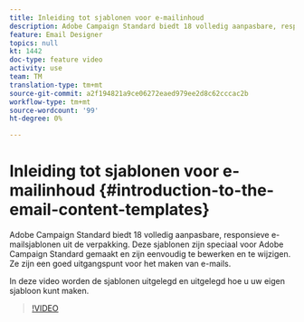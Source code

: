 ```yaml
---
title: Inleiding tot sjablonen voor e-mailinhoud
description: Adobe Campaign Standard biedt 18 volledig aanpasbare, responsieve e-mailsjablonen uit de verpakking.  Deze sjablonen zijn speciaal voor Adobe Campaign Standard gemaakt en zijn eenvoudig te bewerken en te wijzigen. Ze zijn een goed uitgangspunt voor het maken van e-mails.
feature: Email Designer
topics: null
kt: 1442
doc-type: feature video
activity: use
team: TM
translation-type: tm+mt
source-git-commit: a2f194821a9ce06272eaed979ee2d8c62cccac2b
workflow-type: tm+mt
source-wordcount: '99'
ht-degree: 0%

---
```



# Inleiding tot sjablonen voor e-mailinhoud {#introduction-to-the-email-content-templates}

Adobe Campaign Standard biedt 18 volledig aanpasbare, responsieve e-mailsjablonen uit de verpakking. Deze sjablonen zijn speciaal voor Adobe Campaign Standard gemaakt en zijn eenvoudig te bewerken en te wijzigen. Ze zijn een goed uitgangspunt voor het maken van e-mails.

In deze video worden de sjablonen uitgelegd en uitgelegd hoe u uw eigen sjabloon kunt maken.

>[!VIDEO](https://video.tv.adobe.com/v/23106?quality=12)
